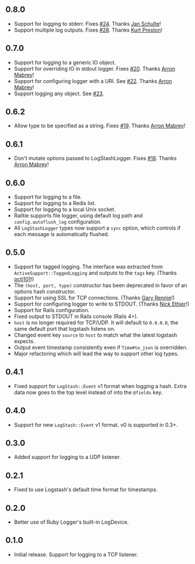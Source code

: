 ## 0.8.0
- Support for logging to stderr. Fixes [#24](https://github.com/dwbutler/logstash-logger/pull/25).
Thanks [Jan Schulte](https://github.com/schultyy)!
- Support multiple log outputs. Fixes [#28](https://github.com/dwbutler/logstash-logger/pull/28).
Thanks [Kurt Preston](https://github.com/KurtPreston)!

## 0.7.0
- Support for logging to a generic IO object.
- Support for overriding IO in stdout logger. Fixes [#20](https://github.com/dwbutler/logstash-logger/pull/20).
Thanks [Arron Mabrey](https://github.com/arronmabrey)!
- Support for configuring logger with a URI. See [#22](https://github.com/dwbutler/logstash-logger/pull/22).
Thanks [Arron Mabrey](https://github.com/arronmabrey)!
- Support logging any object. See [#23](https://github.com/dwbutler/logstash-logger/issues/23).

## 0.6.2
- Allow type to be specified as a string. Fixes [#19](https://github.com/dwbutler/logstash-logger/pull/19).
Thanks [Arron Mabrey](https://github.com/arronmabrey)!

## 0.6.1
- Don't mutate options passed to LogStashLogger. Fixes [#18](https://github.com/dwbutler/logstash-logger/pull/18).
Thanks [Arron Mabrey](https://github.com/arronmabrey)!

## 0.6.0
- Support for logging to a file.
- Support for logging to a Redis list.
- Support for logging to a local Unix socket.
- Railtie supports file logger, using default log path and `config.autoflush_log` configuration.
- All `LogStashLogger` types now support a `sync` option, which controls if each message is automatically flushed.

## 0.5.0
- Support for tagged logging. The interface was extracted from `ActiveSupport::TaggedLogging`
and outputs to the `tags` key. (Thanks [pctj101](https://github.com/pctj101)!)
- The `(host, port, type)` constructor has been deprecated in favor of an options hash constructor.
- Support for using SSL for TCP connections. (Thanks [Gary Rennie](https://github.com/Gazler)!)
- Support for configuring logger to write to STDOUT. (Thanks [Nick Ethier](https://github.com/nickethier)!)
- Support for Rails configuration.
- Fixed output to STDOUT in Rails console (Rails 4+).
- `host` is no longer required for TCP/UDP. It will default to `0.0.0.0`, the same default port that logstash listens on.
- Changed event key `source` to `host` to match what the latest logstash expects.
- Output event timestamp consistently even if `Time#to_json` is overridden.
- Major refactoring which will lead the way to support other log types.

## 0.4.1
- Fixed support for `LogStash::Event` v1 format when logging a hash. Extra data
now goes to the top level instead of into the `@fields` key.

## 0.4.0
- Support for new `LogStash::Event` v1 format. v0 is supported in 0.3+.

## 0.3.0
- Added support for logging to a UDP listener.

## 0.2.1
- Fixed to use Logstash's default time format for timestamps.

## 0.2.0
- Better use of Ruby Logger's built-in LogDevice.

## 0.1.0
- Initial release. Support for logging to a TCP listener.
